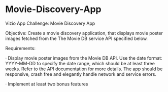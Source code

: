 # Movie-Discovery-App
Vizio App Challenge: Movie Discovery App

Objective: Create a movie discovery application, that displays movie poster images fetched from the The Movie DB service API specified below.

Requirements: 

·	Display movie poster images from the Movie DB API. Use the date format: YYYY-MM-DD to specify the date range, which should be at least three weeks. Refer to the API documentation for more details. The app should be responsive, crash free and elegantly handle network and service errors.

·	Implement at least two bonus features
